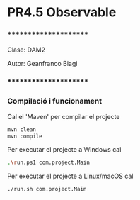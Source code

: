 # PR4.5 Observable #

### ******************** ###
Clase: DAM2

Autor: Geanfranco Biagi
### ******************** ###

### Compilació i funcionament ###

Cal el 'Maven' per compilar el projecte
```bash
mvn clean
mvn compile
```

Per executar el projecte a Windows cal
```bash
.\run.ps1 com.project.Main
```

Per executar el projecte a Linux/macOS cal
```bash
./run.sh com.project.Main
```